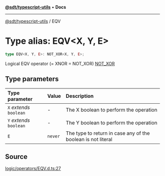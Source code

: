[**@sdt/typescript-utils**](../README.md) • **Docs**

***

[@sdt/typescript-utils](../globals.md) / EQV

# Type alias: EQV\<X, Y, E\>

```ts
type EQV<X, Y, E>: NOT_XOR<X, Y, E>;
```

Logical EQV operator (= XNOR = NOT_XOR)
[NOT_XOR](NOT_XOR.md)

## Type parameters

| Type parameter | Value | Description |
| :------ | :------ | :------ |
| `X` *extends* `boolean` | - | The X boolean to perform the operation |
| `Y` *extends* `boolean` | - | The Y boolean to perform the operation |
| `E` | `never` | The type to return in case any of the boolean is not literal |

## Source

[logic/operators/EQV.d.ts:27](https://github.com/sylvaindethier/typescript-utils/blob/c2db051f7ef7ff24cba2e92cfd5e891000492922/types/logic/operators/EQV.d.ts#L27)
